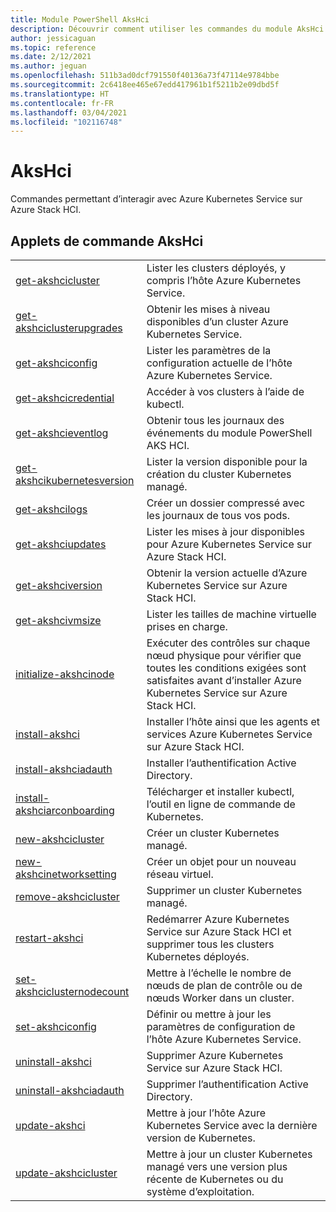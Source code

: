 ```yaml
---
title: Module PowerShell AksHci
description: Découvrir comment utiliser les commandes du module AksHci pour gérer AKS sur Azure Stack HCI
author: jessicaguan
ms.topic: reference
ms.date: 2/12/2021
ms.author: jeguan
ms.openlocfilehash: 511b3ad0dcf791550f40136a73f47114e9784bbe
ms.sourcegitcommit: 2c6418ee465e67edd417961b1f5211b2e09dbd5f
ms.translationtype: HT
ms.contentlocale: fr-FR
ms.lasthandoff: 03/04/2021
ms.locfileid: "102116748"
---
```

# <a name="akshci"></a>AksHci 

Commandes permettant d’interagir avec Azure Kubernetes Service sur Azure Stack HCI.

## <a name="akshci-cmdlets"></a>Applets de commande AksHci

|         |            |
| ------- | ---------- |
| [get-akshcicluster](get-akshcicluster.md) | Lister les clusters déployés, y compris l’hôte Azure Kubernetes Service. |
| [get-akshciclusterupgrades](get-akshciclusterupgrades.md) | Obtenir les mises à niveau disponibles d’un cluster Azure Kubernetes Service. |
| [get-akshciconfig](get-akshciconfig.md) | Lister les paramètres de la configuration actuelle de l’hôte Azure Kubernetes Service. |
| [get-akshcicredential](get-akshcicredential.md) | Accéder à vos clusters à l’aide de kubectl. |
| [get-akshcieventlog](get-akshcieventlog.md) | Obtenir tous les journaux des événements du module PowerShell AKS HCI. |
| [get-akshcikubernetesversion](get-akshcikubernetesversion.md) | Lister la version disponible pour la création du cluster Kubernetes managé. |
| [get-akshcilogs](get-akshcilogs.md) | Créer un dossier compressé avec les journaux de tous vos pods. |
| [get-akshciupdates](get-akshciupdates.md) | Lister les mises à jour disponibles pour Azure Kubernetes Service sur Azure Stack HCI. |
| [get-akshciversion](get-akshciversion.md) | Obtenir la version actuelle d’Azure Kubernetes Service sur Azure Stack HCI. |
| [get-akshcivmsize](get-akshcivmsize.md) | Lister les tailles de machine virtuelle prises en charge. |
| [initialize-akshcinode](initialize-akshcinode.md) | Exécuter des contrôles sur chaque nœud physique pour vérifier que toutes les conditions exigées sont satisfaites avant d’installer Azure Kubernetes Service sur Azure Stack HCI. |
| [install-akshci](install-akshci.md) | Installer l’hôte ainsi que les agents et services Azure Kubernetes Service sur Azure Stack HCI. |
| [install-akshciadauth](install-akshciadauth.md) | Installer l’authentification Active Directory. |
| [install-akshciarconboarding](install-akshciarconboarding.md) | Télécharger et installer kubectl, l’outil en ligne de commande de Kubernetes. |
| [new-akshcicluster](new-akshcicluster.md) | Créer un cluster Kubernetes managé. |
| [new-akshcinetworksetting](new-akshcinetworksetting.md) | Créer un objet pour un nouveau réseau virtuel. |
| [remove-akshcicluster](remove-akshcicluster.md) | Supprimer un cluster Kubernetes managé. |
| [restart-akshci](restart-akshci.md) | Redémarrer Azure Kubernetes Service sur Azure Stack HCI et supprimer tous les clusters Kubernetes déployés. |
| [set-akshciclusternodecount](set-akshciclusternodecount.md) | Mettre à l’échelle le nombre de nœuds de plan de contrôle ou de nœuds Worker dans un cluster. |
| [set-akshciconfig](set-akshciconfig.md) | Définir ou mettre à jour les paramètres de configuration de l’hôte Azure Kubernetes Service. |
| [uninstall-akshci](uninstall-akshci.md) | Supprimer Azure Kubernetes Service sur Azure Stack HCI. |
| [uninstall-akshciadauth](uninstall-akshciadauth.md) | Supprimer l’authentification Active Directory. |
| [update-akshci](update-akshci.md) | Mettre à jour l’hôte Azure Kubernetes Service avec la dernière version de Kubernetes. |
| [update-akshcicluster](update-akshcicluster.md) | Mettre à jour un cluster Kubernetes managé vers une version plus récente de Kubernetes ou du système d’exploitation. |

